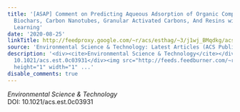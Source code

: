 ```yaml
---
title: '[ASAP] Comment on Predicting Aqueous Adsorption of Organic Compounds onto
  Biochars, Carbon Nanotubes, Granular Activated Carbons, And Resins with Machine
  Learning'
date: '2020-08-25'
linkTitle: http://feedproxy.google.com/~r/acs/esthag/~3/j1wj_BMqdkg/acs.est.0c03931
source: 'Environmental Science & Technology: Latest Articles (ACS Publications)'
description: '<div><cite>Environmental Science & Technology</cite></div><div>DOI:
  10.1021/acs.est.0c03931</div><img src="http://feeds.feedburner.com/~r/acs/esthag/~4/j1wj_BMqdkg"
  height="1" width="1" ...'
disable_comments: true
---
```

<div><cite>Environmental Science & Technology</cite></div><div>DOI: 10.1021/acs.est.0c03931</div><img src="http://feeds.feedburner.com/~r/acs/esthag/~4/j1wj_BMqdkg" height="1" width="1" ...